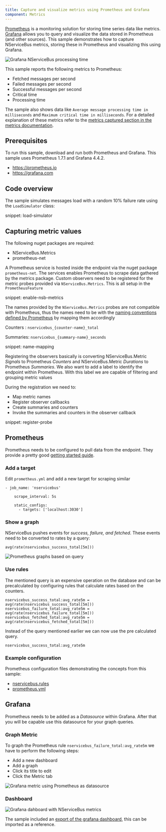 ```yaml
---
title: Capture and visualize metrics using Prometheus and Grafana
component: Metrics
---
```


[Prometheus](https://prometheus.io) is a monitoring solution for storing time series data like metrics. [Grafana](https://grafana.com) allows you to query and visualize the data stored in Prometheus (and other sources). This sample demonstrates how to capture NServiceBus metrics, storing these in Prometheus and visualizing this using Grafana.



![Grafana NServiceBus processing time](grafana-graph.png)



This sample reports the following metrics to Prometheus:

 * Fetched messages per second 
 * Failed messages per second
 * Successful messages per second
 * Critical time 
 * Processing time



 The sample also shows data like `Average message processing time in milliseconds` and `Maximum critical time in milliseconds`. For a detailed explanation of these metrics refer to the [metrics captured section in the metrics documentation](/nservicebus/operations/metrics.md#metrics-captured).


## Prerequisites

To run this sample, download and run both Prometheus and Grafana. This sample uses Prometheus 1.7.1 and Grafana 4.4.2.

- https://prometheus.io
- https://grafana.com


## Code overview

The sample simulates messages load with a random 10% failure rate using the `LoadSimulator` class:

snippet: load-simulator


## Capturing metric values

The following nuget packages are required:

- NServiceBus.Metrics
- prometheus-net



A Prometheus service is hosted inside the endpoint via the nuget package `prometheus-net`. The services enables Prometheus to scrape data gathered by the metrics package. Custom observers need to be registered for the metric probes provided via `NServiceBus.Metrics`. This is all setup in  the `PrometheusFeature`


snippet: enable-nsb-metrics


The names provided by the `NServiceBus.Metrics` probes are not compatible with Prometheus, thus the names need to be with the [naming conventions defined by Prometheus](https://prometheus.io/docs/practices/naming/) by mapping them accordingly

Counters : `nservicebus_{counter-name}_total`

Summaries: `nservicebus_{summary-name}_seconds`



snippet: name-mapping



Registering the observers basically is converting NServiceBus.Metric *Signals* to Prometheus *Counters* and NServiceBus.Metric *Durations* to Prometheus *Summaries*.  We also want to add a label to identify the endpoint within Prometheus. With this label we are capable of filtering and grouping metric values 



During the registration we need to:

- Map metric names
- Register observer callbacks
- Create summaries and counters 
- Invoke the summaries and counters in the observer callback




snippet: register-probe



## Prometheus

Prometheus needs to be configured to pull data from the endpoint. They provide a pretty good [getting started guide](https://prometheus.io/docs/introduction/getting_started/). 


### Add a target

 Edit `prometheus.yml` and  add a new target for scraping similar

```
- job_name: 'nservicebus'

    scrape_interval: 5s

    static_configs:
      - targets: ['localhost:3030']
```

### Show a graph

NServiceBus pushes events for *success, failure, and fetched*. These events need to be converted to rates by a query:

    avg(rate(nservicebus_success_total[5m])) 
![Prometheus graphs based on query](example-prometheus-graph.png)



### Use rules


The mentioned query is an expensive operation on the database and can be precalculated by configuring rules that calculate rates based on the counters. 

    nservicebus_success_total:avg_rate5m = avg(rate(nservicebus_success_total[5m]))
    nservicebus_failure_total:avg_rate5m = avg(rate(nservicebus_failure_total[5m]))
    nservicebus_fetched_total:avg_rate5m = avg(rate(nservicebus_fetched_total[5m]))


Instead of the query mentioned earlier we can now use the pre calculated query.

    nservicebus_success_total:avg_rate5m
### Example configuration

Prometheus configuration files demonstrating the concepts from this sample:

- [nservicebus.rules](nservicebus.rules)
- [prometheus.yml](prometheus.yml)



## Grafana

Prometheus needs to be added as a *Datasource* within Grafana. After that you will be capable use this datasource for your graph queries.



### Graph Metric



To graph the Prometheus rule  `nservicebus_failure_total:avg_rate5m` we have to perform the following steps:

- Add a new dashboard 
- Add a graph
- Click its title to edit
- Click the Metric tab

![Grafana metric using Prometheus as datasource](grafana-metric.png)



### Dashboard

![Grafana dahboard with NServiceBus metrics](example-grafana-dashboard.png)



The sample included an [export of the grafana dashboard](grafana-endpoints-dashboard.json), this can be imported as a reference.

### 